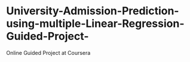 # University-Admission-Prediction-using-multiple-Linear-Regression-Guided-Project-
Online Guided Project at Coursera
